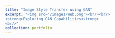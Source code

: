 ```yaml
---
title: "Image Style Transfer using GAN"
excerpt: "<img src='/images/Web.png'><br/><br/>
<strong>Exploring GAN Capabilities<strong>
<br/>"
collection: portfolio
---
```

